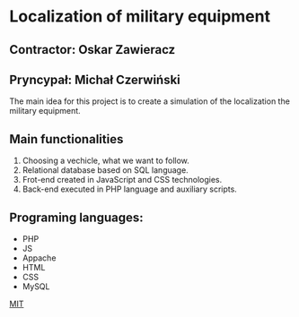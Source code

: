# Localization of military equipment

## Contractor: Oskar Zawieracz
## Pryncypał: Michał Czerwiński

The main idea for this project is to create a simulation of the localization the military equipment.

## Main functionalities
1. Choosing a vechicle, what we want to follow.
2. Relational database based on SQL language.
3. Frot-end created in JavaScript and CSS technologies.
4. Back-end executed in PHP language and auxiliary scripts. 
## Programing languages:
- PHP
- JS
- Appache
- HTML
- CSS
- MySQL

[MIT](https://choosealicense.com/licenses/mit/)
